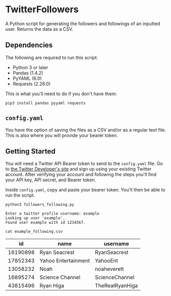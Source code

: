 # TwitterFollowers
A Python script for generating the followers and followings of an inputted user. Returns the data as a CSV.

## Dependencies

The following are required to run this script:

- Python 3 or later
- Pandas (1.4.2)
- PyYAML (6.0)
- Requests (2.26.0)

This is what you'll need to do if you don't have them:

	pip3 install pandas pyyaml requests

## `config.yaml`

You have the option of saving the files as a CSV and/or as a regular text file. This is also where you will provide your bearer token.

## Getting Started

You will need a Twitter API Bearer token to send to the `config.yaml` file. Go to [the Twitter Developer's site](https://developer.twitter.com) and sign up using your existing Twitter account. After verifying your account and following the steps you'll find your API key, API secret, and Bearer token.

Inside `config.yaml`, copy and paste your bearer token. You'll then be able to run the script.

	python3 followers_following.py

	Enter a twitter profile username: example
	Looking up user 'example'.
	Found user example with id 1234567.

	cat example_following.csv
	
|id       |name               |username       |
|---------|-------------------|---------------|
|	16190898|Ryan Seacrest      |RyanSeacrest   |
|	17852343|Yahoo Entertainment|YahooEnt       |
|	13058232|Noah               |noaheverett    |
|	16895274|Science Channel    |ScienceChannel |
|	43815496|Ryan Higa          |TheRealRyanHiga|
